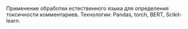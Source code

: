 Применение обработки естественного языка для определения токсичности комментариев. Технологии: Pandas, torch, BERT, Scikit-learn.
